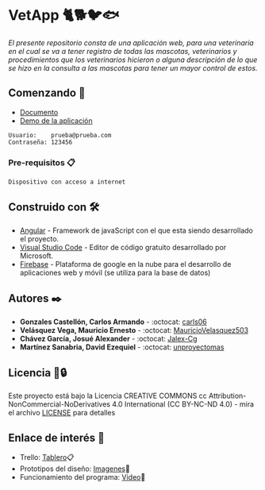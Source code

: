 # VetApp :cat2::dog2::bird::fish:

_El presente repositorio consta de una aplicación web, para una veterinaria en el cual se va a tener registro de todas las mascotas, veterinarios y procedimientos que los veterinarios hicieron o alguna descripción de lo que se hizo en la consulta a las mascotas para tener un mayor control de estos._

## Comenzando 🚀
* [Documento](https://udbedu-my.sharepoint.com/:b:/g/personal/ms180761_alumno_udb_edu_sv/EQfY0OjphmxBhn3lj_lCoCUBAKKFeSG1B0SaG274n3eJSg?e=owtkcV)
* [Demo de la aplicación](https://vetappsv.netlify.app/#/)


```
Usuario:    prueba@prueba.com
Contraseña: 123456
```

### Pre-requisitos 📋
```
Dispositivo con acceso a internet 
```
## Construido con 🛠️

* [Angular](https://angular.io/) - Framework de javaScript con el que esta siendo desarrollado el proyecto.
* [Visual Studio Code](https://code.visualstudio.com/) - Editor de código gratuito desarrollado por Microsoft.
* [Firebase](https://firebase.google.com/?hl=es) - Plataforma de google en la nube para el desarrollo de aplicaciones web y móvil  (se utiliza para la base de datos)

## Autores ✒️

* **Gonzales Castellón, Carlos Armando** - :octocat: [carls06](https://github.com/carls06)
* **Velásquez Vega, Mauricio Ernesto** - :octocat: [MauricioVelasquez503](https://github.com/MauricioVelasquez503)
* **Chávez García, Josué Alexander** - :octocat: [Jalex-Cg](https://github.com/Jalex-Cg)
* **Martínez Sanabria, David Ezequiel** - :octocat: [unproyectomas](https://github.com/unproyectomas)

## Licencia 📄🔒 

Este proyecto está bajo la Licencia CREATIVE COMMONS cc Attribution-NonCommercial-NoDerivatives 4.0 International (CC BY-NC-ND 4.0) - mira el archivo [LICENSE](https://creativecommons.org/licenses/by-nc-nd/4.0/) para detalles

## Enlace de interés :eyes:
* Trello: [Tablero](https://trello.com/b/5VaZVU0z/vetapp)📋
* Prototipos del diseño: [Imagenes](https://drive.google.com/file/d/17f5wlL5cX7OWPezDR5YjqaRtEDrfFKl0/view?usp=sharing)🎨
* Funcionamiento del programa: [Video](https://drive.google.com/file/d/10mUA310CDmfgCbL5GEKGMRihTRjYPcnw/view)🎥
